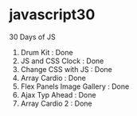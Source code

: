 # javascript30
30 Days of JS

1. Drum Kit : Done
2. JS and CSS Clock : Done
3. Change CSS with JS : Done
4. Array Cardio : Done
5. Flex Panels Image Gallery : Done
6. Ajax Typ Ahead : Done
7. Array Cardio 2 : Done
